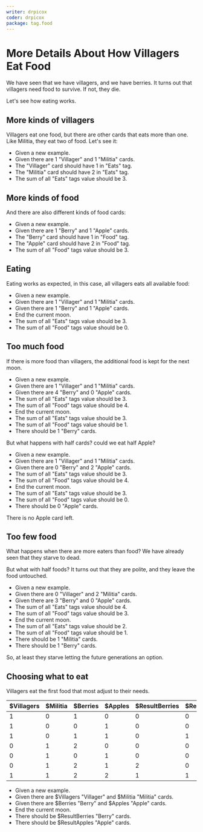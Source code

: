 ```yaml
---
writer: drpicox
coder: drpicox
package: tag.food
---
```

# More Details About How Villagers Eat Food

We have seen that we have villagers, and we have berries.
It turns out that villagers need food to survive. If not, they die.

Let's see how eating works.

## More kinds of villagers

Villagers eat one food, but there are other cards that eats
more than one. Like Militia, they eat two of food. 
Let's see it:

 * Given a new example.
 * Given there are 1 "Villager" and 1 "Militia" cards.
 * The "Villager" card should have 1 in "Eats" tag.
 * The "Militia" card should have 2 in "Eats" tag.
 * The sum of all "Eats" tags value should be 3.

## More kinds of food

And there are also different kinds of food cards:

 * Given a new example.
 * Given there are 1 "Berry" and 1 "Apple" cards.
 * The "Berry" card should have 1 in "Food" tag.
 * The "Apple" card should have 2 in "Food" tag.
 * The sum of all "Food" tags value should be 3.

## Eating

Eating works as expected, in this case, all villagers eats all available food:

 * Given a new example.
 * Given there are 1 "Villager" and 1 "Militia" cards.
 * Given there are 1 "Berry" and 1 "Apple" cards.
 * End the current moon.
 * The sum of all "Eats" tags value should be 3.
 * The sum of all "Food" tags value should be 0.

## Too much food

If there is more food than villagers, the additional food is kept for the next moon.

 * Given a new example.
 * Given there are 1 "Villager" and 1 "Militia" cards.
 * Given there are 4 "Berry" and 0 "Apple" cards.
 * The sum of all "Eats" tags value should be 3.
 * The sum of all "Food" tags value should be 4.
 * End the current moon.
 * The sum of all "Eats" tags value should be 3.
 * The sum of all "Food" tags value should be 1.
 * There should be 1 "Berry" cards.

But what happens with half cards? could we eat half Apple?

 * Given a new example.
 * Given there are 1 "Villager" and 1 "Militia" cards.
 * Given there are 0 "Berry" and 2 "Apple" cards.
 * The sum of all "Eats" tags value should be 3.
 * The sum of all "Food" tags value should be 4.
 * End the current moon.
 * The sum of all "Eats" tags value should be 3.
 * The sum of all "Food" tags value should be 0.
 * There should be 0 "Apple" cards.

There is no Apple card left.

## Too few food

What happens when there are more eaters than food? 
We have already seen that they starve to dead.

But what with half foods? It turns out that they
are polite, and they leave the food untouched.

 * Given a new example.
 * Given there are 0 "Villager" and 2 "Militia" cards.
 * Given there are 3 "Berry" and 0 "Apple" cards.
 * The sum of all "Eats" tags value should be 4.
 * The sum of all "Food" tags value should be 3.
 * End the current moon.
 * The sum of all "Eats" tags value should be 2.
 * The sum of all "Food" tags value should be 1.
 * There should be 1 "Militia" cards.
 * There should be 1 "Berry" cards.

So, at least they starve letting the future generations an option.

## Choosing what to eat

Villagers eat the first food that most adjust to their needs.

| $Villagers | $Militia | $Berries | $Apples | $ResultBerries | $ResultApples |
|------------|----------|----------|---------|----------------|---------------|
| 1          | 0        | 1        | 0       | 0              | 0             |
| 1          | 0        | 0        | 1       | 0              | 0             |
| 1          | 0        | 1        | 1       | 0              | 1             |
| 0          | 1        | 2        | 0       | 0              | 0             |
| 0          | 1        | 0        | 1       | 0              | 0             |
| 0          | 1        | 2        | 1       | 2              | 0             |
| 1          | 1        | 2        | 2       | 1              | 1             |

 * Given a new example.
 * Given there are $Villagers "Villager" and $Militia "Militia" cards.
 * Given there are $Berries "Berry" and $Apples "Apple" cards.
 * End the current moon.
 * There should be $ResultBerries "Berry" cards.
 * There should be $ResultApples "Apple" cards.


